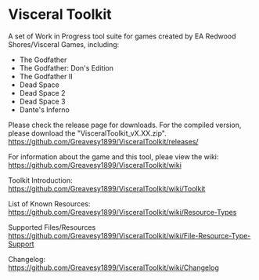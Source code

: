 # Visceral Toolkit

A set of Work in Progress tool suite for games created by EA Redwood Shores/Visceral Games, including:
- The Godfather
- The Godfather: Don's Edition
- The Godfather II
- Dead Space
- Dead Space 2
- Dead Space 3
- Dante's Inferno

Please check the release page for downloads. For the compiled version, please download the "VisceralToolkit_vX.XX.zip". <br/>
https://github.com/Greavesy1899/VisceralToolkit/releases/

For information about the game and this tool, pleae view the wiki: <br/>
https://github.com/Greavesy1899/VisceralToolkit/wiki

Toolkit Introduction: <br/>
https://github.com/Greavesy1899/VisceralToolkit/wiki/Toolkit

List of Known Resources: <br/>
https://github.com/Greavesy1899/VisceralToolkit/wiki/Resource-Types

Supported Files/Resources <br/>
https://github.com/Greavesy1899/VisceralToolkit/wiki/File-Resource-Type-Support

Changelog: <br/>
https://github.com/Greavesy1899/VisceralToolkit/wiki/Changelog
